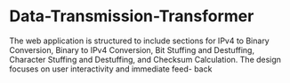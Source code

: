 # Data-Transmission-Transformer
 The web application is structured to include sections for IPv4 to Binary Conversion, Binary to IPv4 Conversion, Bit Stuffing and Destuffing, Character Stuffing and Destuffing, and Checksum Calculation. The design focuses on user interactivity and immediate feed- back

